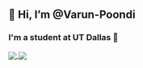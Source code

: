 ## 👋 Hi, I’m @Varun-Poondi
### I'm a student at UT Dallas 🌌
<!-- ![Varun's GitHub stats](https://github-readme-stats.vercel.app/api?username=Varun-Poondi&show_icons=true&theme=radical)

[![Top Langs](https://github-readme-stats.vercel.app/api/top-langs/?username=Varun-Poondi&show_icons=true&theme=radical)](https://github.com/Varun-Poondi/github-readme-stats) -->

<a href="https://github.com/Varun-Poondi/github-readme-stats">
  <img align="center" src="https://github-readme-stats.vercel.app/api/pin/?username=Varun-Poondi&repo=github-readme-stats" />
</a>
<a href="https://github.com/Varun-Poondi/convoychat">
  <img align="center" src="https://github-readme-stats.vercel.app/api/pin/?username=Varun-Poondi&repo=convoychat" />
</a>

<!---
Varun-Poondi/Varun-Poondi is a ✨ special ✨ repository because its `README.md` (this file) appears on your GitHub profile.
You can click the Preview link to take a look at your changes.
--->

